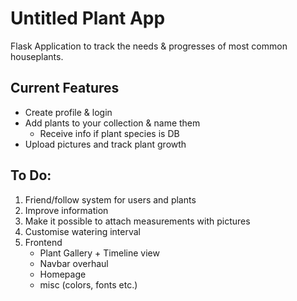 # Untitled Plant App
Flask Application to track the needs & progresses of most common houseplants.
## Current Features
- Create profile & login
- Add plants to your collection & name them
    - Receive info if plant species is DB 
- Upload pictures and track plant growth

## To Do:
1. Friend/follow system for users and plants
2. Improve information
3. Make it possible to attach measurements with pictures
4. Customise watering interval
5. Frontend
    - Plant Gallery + Timeline view
    - Navbar overhaul
    - Homepage
    - misc (colors, fonts etc.)


